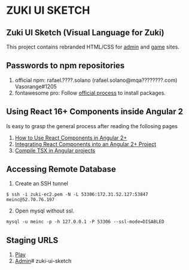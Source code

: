 # ZUKI UI SKETCH #
## Zuki UI Sketch (Visual Language for Zuki) ##

This project contains rebranded HTML/CSS for [admin](https://github.com/resultier/zuki-workspace-shoutgame/tree/master/SnowyOwlAdmin) and [game](https://github.com/resultier/zuki-workspace-shoutgame/tree/master/SnowyOwlHtml5) sites.


## Passwords to npm repositories ##

1. official npm: rafael.????.solano (rafael.solano@mqa????????.com) Vasorange#1205
2. fontawesome pro: Follow [official process](https://fontawesome.com/docs/web/setup/packages) to install packages.

## Using React 16+ Components inside Angular 2 ##

Is easy to grasp the general process after reading the follosing pages

1. [How to Use React Components in Angular 2+](https://blog.harveydelaney.com/integrating-react-components-into-an-angular-2-project)
2. [Integrating React Components into an Angular 2+ Project](https://sdk.gooddata.com/gooddata-ui/docs/4.1.1/ht_use_react_component_in_angular_2.x.html)
3. [Compile TSX in Angular projects](https://stackoverflow.com/questions/50432556/cannot-use-jsx-unless-the-jsx-flag-is-provided)

## Accessing Remote Database ##

1. Create an SSH tunnel

```
$ ssh -i zuki-ec2.pem -N -L 53306:172.31.52.127:53847 meinc@52.70.76.197
```

2. Open mysql without ssl.
```
mysql -u meinc -p -h 127.0.0.1 -P 53306 --ssl-mode=DISABLED
```

## Staging URLS ##

1. [Play](https://zuki.resultier.dev)
2. [Admin](https://admin.zuki.resultier.dev)#   z u k i - u i - s k e t c h  
 